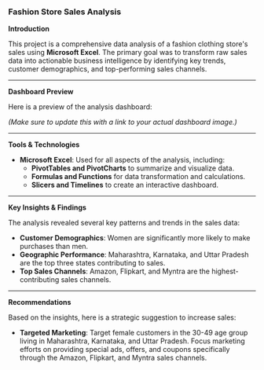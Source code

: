 ### Fashion Store Sales Analysis

**Introduction**

This project is a comprehensive data analysis of a fashion clothing store's sales using **Microsoft Excel**. The primary goal was to transform raw sales data into actionable business intelligence by identifying key trends, customer demographics, and top-performing sales channels.

---

**Dashboard Preview**

Here is a preview of the analysis dashboard:



*(Make sure to update this with a link to your actual dashboard image.)*

---

**Tools & Technologies**

* **Microsoft Excel**: Used for all aspects of the analysis, including:
    * **PivotTables and PivotCharts** to summarize and visualize data.
    * **Formulas and Functions** for data transformation and calculations.
    * **Slicers and Timelines** to create an interactive dashboard.

---

**Key Insights & Findings**

The analysis revealed several key patterns and trends in the sales data:

* **Customer Demographics**: Women are significantly more likely to make purchases than men.
* **Geographic Performance**: Maharashtra, Karnataka, and Uttar Pradesh are the top three states contributing to sales.
* **Top Sales Channels**: Amazon, Flipkart, and Myntra are the highest-contributing sales channels.

---

**Recommendations**

Based on the insights, here is a strategic suggestion to increase sales:

* **Targeted Marketing**: Target female customers in the 30-49 age group living in Maharashtra, Karnataka, and Uttar Pradesh. Focus marketing efforts on providing special ads, offers, and coupons specifically through the Amazon, Flipkart, and Myntra sales channels.
